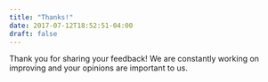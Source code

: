 ```yaml
---
title: "Thanks!"
date: 2017-07-12T18:52:51-04:00
draft: false
---
```


Thank you for sharing your feedback! We are constantly working on improving and your opinions are important to us.
